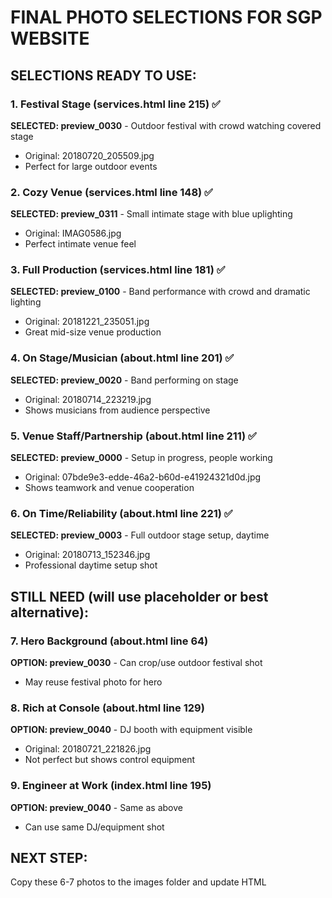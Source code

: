 # FINAL PHOTO SELECTIONS FOR SGP WEBSITE

## SELECTIONS READY TO USE:

### 1. Festival Stage (services.html line 215) ✅
**SELECTED: preview_0030** - Outdoor festival with crowd watching covered stage
- Original: 20180720_205509.jpg
- Perfect for large outdoor events

### 2. Cozy Venue (services.html line 148) ✅
**SELECTED: preview_0311** - Small intimate stage with blue uplighting
- Original: IMAG0586.jpg
- Perfect intimate venue feel

### 3. Full Production (services.html line 181) ✅
**SELECTED: preview_0100** - Band performance with crowd and dramatic lighting
- Original: 20181221_235051.jpg
- Great mid-size venue production

### 4. On Stage/Musician (about.html line 201) ✅
**SELECTED: preview_0020** - Band performing on stage
- Original: 20180714_223219.jpg
- Shows musicians from audience perspective

### 5. Venue Staff/Partnership (about.html line 211) ✅
**SELECTED: preview_0000** - Setup in progress, people working
- Original: 07bde9e3-edde-46a2-b60d-e41924321d0d.jpg
- Shows teamwork and venue cooperation

### 6. On Time/Reliability (about.html line 221) ✅
**SELECTED: preview_0003** - Full outdoor stage setup, daytime
- Original: 20180713_152346.jpg
- Professional daytime setup shot

## STILL NEED (will use placeholder or best alternative):

### 7. Hero Background (about.html line 64)
**OPTION: preview_0030** - Can crop/use outdoor festival shot
- May reuse festival photo for hero

### 8. Rich at Console (about.html line 129)
**OPTION: preview_0040** - DJ booth with equipment visible
- Original: 20180721_221826.jpg
- Not perfect but shows control equipment

### 9. Engineer at Work (index.html line 195)
**OPTION: preview_0040** - Same as above
- Can use same DJ/equipment shot

## NEXT STEP:
Copy these 6-7 photos to the images folder and update HTML
